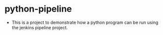 # python-pipeline

- This is a project to demonstrate how a python program can be run using the jenkins pipeline project. 
